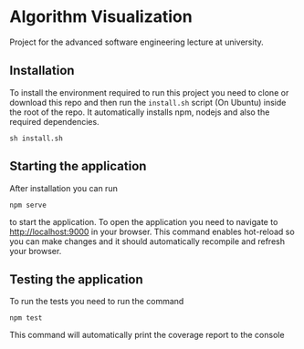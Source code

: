 # Algorithm Visualization
Project for the advanced software engineering lecture at university.

## Installation

To install the environment required to run this project you need to clone or download this repo and then run the `install.sh` script (On Ubuntu) inside the root of the repo.
It automatically installs npm, nodejs and also the required dependencies.

```
sh install.sh
```

## Starting the application

After installation you can run

```
npm serve
```
to start the application. To open the application you need to navigate to [http://localhost:9000](http://localhost:9000) in your browser.
This command enables hot-reload so you can make changes and it should automatically recompile and refresh your browser.

## Testing the application
To run the tests you need to run the command

```
npm test
```

This command will automatically print the coverage report to the console

